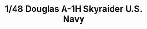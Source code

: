 ---
layout: product
title: "1/48 Douglas A-1H Skyraider U.S. Navy"
price: "4400" 
desc: "Maketa"
img_path: "/assets/img/TAM61058.webp"
brand: "Tamiya"
available: false
special_offer: false
new: false
soon: false
cat: "010000"
subcat: "010300"
subsubcat: "0N/A"
sifra: "TAM61058"
popular: false
spec: false
---